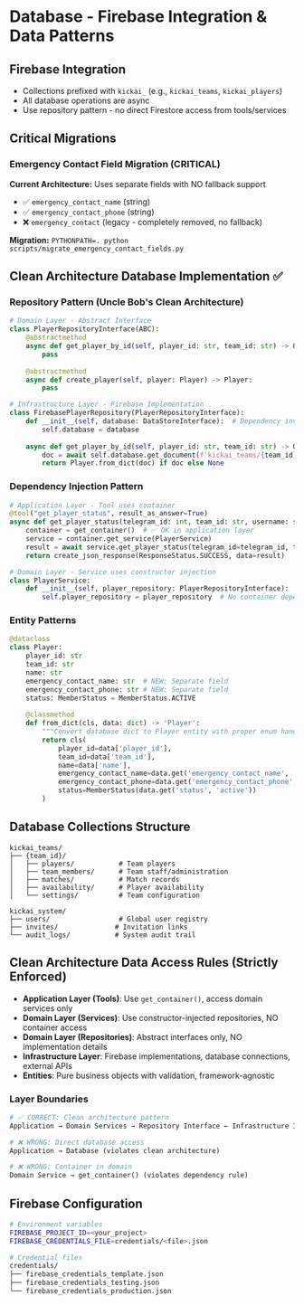 # Database - Firebase Integration & Data Patterns

## Firebase Integration
- Collections prefixed with `kickai_` (e.g., `kickai_teams`, `kickai_players`)
- All database operations are async
- Use repository pattern - no direct Firestore access from tools/services

## Critical Migrations

### Emergency Contact Field Migration (CRITICAL)
**Current Architecture:** Uses separate fields with NO fallback support
- ✅ `emergency_contact_name` (string)
- ✅ `emergency_contact_phone` (string)  
- ❌ `emergency_contact` (legacy - completely removed, no fallback)

**Migration:** `PYTHONPATH=. python scripts/migrate_emergency_contact_fields.py`

## Clean Architecture Database Implementation ✅

### Repository Pattern (Uncle Bob's Clean Architecture)
```python
# Domain Layer - Abstract Interface
class PlayerRepositoryInterface(ABC):
    @abstractmethod
    async def get_player_by_id(self, player_id: str, team_id: str) -> Optional[Player]:
        pass
    
    @abstractmethod
    async def create_player(self, player: Player) -> Player:
        pass

# Infrastructure Layer - Firebase Implementation
class FirebasePlayerRepository(PlayerRepositoryInterface):
    def __init__(self, database: DataStoreInterface):  # Dependency inversion
        self.database = database
    
    async def get_player_by_id(self, player_id: str, team_id: str) -> Optional[Player]:
        doc = await self.database.get_document(f'kickai_teams/{team_id}/players/{player_id}')
        return Player.from_dict(doc) if doc else None
```

### Dependency Injection Pattern
```python
# Application Layer - Tool uses container
@tool("get_player_status", result_as_answer=True)
async def get_player_status(telegram_id: int, team_id: str, username: str, chat_type: str) -> str:
    container = get_container()  # ✅ OK in application layer
    service = container.get_service(PlayerService)
    result = await service.get_player_status(telegram_id=telegram_id, team_id=team_id)
    return create_json_response(ResponseStatus.SUCCESS, data=result)

# Domain Layer - Service uses constructor injection
class PlayerService:
    def __init__(self, player_repository: PlayerRepositoryInterface):  # ✅ Pure DI
        self.player_repository = player_repository  # No container dependency
```

### Entity Patterns
```python
@dataclass
class Player:
    player_id: str
    team_id: str
    name: str
    emergency_contact_name: str  # NEW: Separate field
    emergency_contact_phone: str # NEW: Separate field
    status: MemberStatus = MemberStatus.ACTIVE
    
    @classmethod
    def from_dict(cls, data: dict) -> 'Player':
        """Convert database dict to Player entity with proper enum handling."""
        return cls(
            player_id=data['player_id'],
            team_id=data['team_id'],
            name=data['name'],
            emergency_contact_name=data.get('emergency_contact_name', ''),
            emergency_contact_phone=data.get('emergency_contact_phone', ''),
            status=MemberStatus(data.get('status', 'active'))
        )
```

## Database Collections Structure
```
kickai_teams/
├── {team_id}/
│   ├── players/           # Team players
│   ├── team_members/      # Team staff/administration
│   ├── matches/           # Match records
│   ├── availability/      # Player availability
│   └── settings/          # Team configuration

kickai_system/
├── users/                 # Global user registry
├── invites/              # Invitation links
└── audit_logs/           # System audit trail
```

## Clean Architecture Data Access Rules (Strictly Enforced)
- **Application Layer (Tools)**: Use `get_container()`, access domain services only
- **Domain Layer (Services)**: Use constructor-injected repositories, NO container access  
- **Domain Layer (Repositories)**: Abstract interfaces only, NO implementation details
- **Infrastructure Layer**: Firebase implementations, database connections, external APIs
- **Entities**: Pure business objects with validation, framework-agnostic

### Layer Boundaries
```python
# ✅ CORRECT: Clean architecture pattern
Application → Domain Services → Repository Interface ← Infrastructure Implementation

# ❌ WRONG: Direct database access
Application → Database (violates clean architecture)

# ❌ WRONG: Container in domain
Domain Service → get_container() (violates dependency rule)
```

## Firebase Configuration
```bash
# Environment variables
FIREBASE_PROJECT_ID=<your_project>
FIREBASE_CREDENTIALS_FILE=credentials/<file>.json

# Credential files
credentials/
├── firebase_credentials_template.json
├── firebase_credentials_testing.json
└── firebase_credentials_production.json
```